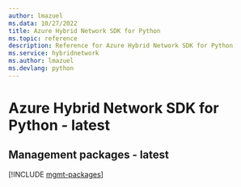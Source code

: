 ```yaml
---
author: lmazuel
ms.data: 10/27/2022
title: Azure Hybrid Network SDK for Python
ms.topic: reference
description: Reference for Azure Hybrid Network SDK for Python
ms.service: hybridnetwork
ms.author: lmazuel
ms.devlang: python
---
```

# Azure Hybrid Network SDK for Python - latest

## Management packages - latest
[!INCLUDE [mgmt-packages](hybrid-network-mgmt-index.md)]